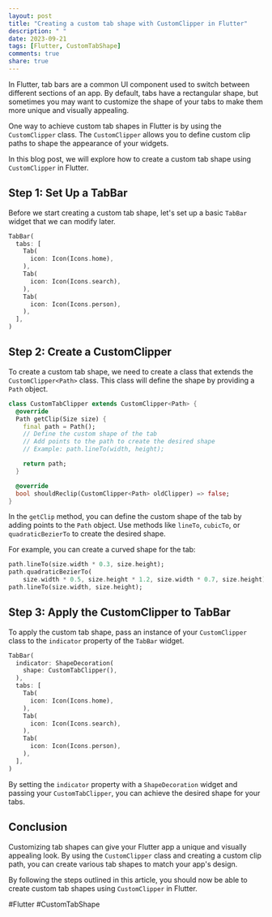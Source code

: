 ```yaml
---
layout: post
title: "Creating a custom tab shape with CustomClipper in Flutter"
description: " "
date: 2023-09-21
tags: [Flutter, CustomTabShape]
comments: true
share: true
---
```


In Flutter, tab bars are a common UI component used to switch between different sections of an app. By default, tabs have a rectangular shape, but sometimes you may want to customize the shape of your tabs to make them more unique and visually appealing.

One way to achieve custom tab shapes in Flutter is by using the `CustomClipper` class. The `CustomClipper` allows you to define custom clip paths to shape the appearance of your widgets.

In this blog post, we will explore how to create a custom tab shape using `CustomClipper` in Flutter.

## Step 1: Set Up a TabBar

Before we start creating a custom tab shape, let's set up a basic `TabBar` widget that we can modify later. 

```dart
TabBar(
  tabs: [
    Tab(
      icon: Icon(Icons.home),
    ),
    Tab(
      icon: Icon(Icons.search),
    ),
    Tab(
      icon: Icon(Icons.person),
    ),
  ],
)
```

## Step 2: Create a CustomClipper

To create a custom tab shape, we need to create a class that extends the `CustomClipper<Path>` class. This class will define the shape by providing a `Path` object. 

```dart
class CustomTabClipper extends CustomClipper<Path> {
  @override
  Path getClip(Size size) {
    final path = Path();
    // Define the custom shape of the tab
    // Add points to the path to create the desired shape
    // Example: path.lineTo(width, height);

    return path;
  }

  @override
  bool shouldReclip(CustomClipper<Path> oldClipper) => false;
}
```

In the `getClip` method, you can define the custom shape of the tab by adding points to the `Path` object. Use methods like `lineTo`, `cubicTo`, or `quadraticBezierTo` to create the desired shape.

For example, you can create a curved shape for the tab:

```dart
path.lineTo(size.width * 0.3, size.height);
path.quadraticBezierTo(
    size.width * 0.5, size.height * 1.2, size.width * 0.7, size.height);
path.lineTo(size.width, size.height);
```

## Step 3: Apply the CustomClipper to TabBar

To apply the custom tab shape, pass an instance of your `CustomClipper` class to the `indicator` property of the `TabBar` widget.

```dart
TabBar(
  indicator: ShapeDecoration(
    shape: CustomTabClipper(),
  ),
  tabs: [
    Tab(
      icon: Icon(Icons.home),
    ),
    Tab(
      icon: Icon(Icons.search),
    ),
    Tab(
      icon: Icon(Icons.person),
    ),
  ],
)
```

By setting the `indicator` property with a `ShapeDecoration` widget and passing your `CustomTabClipper`, you can achieve the desired shape for your tabs.

## Conclusion

Customizing tab shapes can give your Flutter app a unique and visually appealing look. By using the `CustomClipper` class and creating a custom clip path, you can create various tab shapes to match your app's design.

By following the steps outlined in this article, you should now be able to create custom tab shapes using `CustomClipper` in Flutter.

#Flutter #CustomTabShape